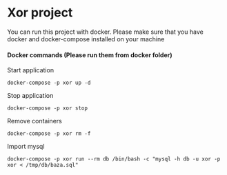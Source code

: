 # Xor project

You can run this project with docker.
Please make sure that you have docker and docker-compose installed on your machine


#### Docker commands (Please run them from docker folder)

Start application

    docker-compose -p xor up -d

Stop application
    
    docker-compose -p xor stop
    
Remove containers
    
    docker-compose -p xor rm -f

Import mysql

    docker-compose -p xor run --rm db /bin/bash -c "mysql -h db -u xor -p xor < /tmp/db/baza.sql"
